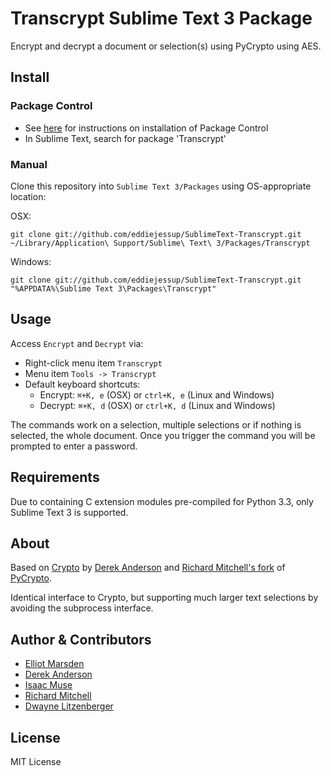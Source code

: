 Transcrypt Sublime Text 3 Package
=============================
Encrypt and decrypt a document or selection(s) using PyCrypto using AES.

Install
-------
### Package Control
- See [here](http://wbond.net/sublime_packages/package_control) for instructions on installation of Package Control
- In Sublime Text, search for package 'Transcrypt'

### Manual
Clone this repository into `Sublime Text 3/Packages` using OS-appropriate location:

OSX:

    git clone git://github.com/eddiejessup/SublimeText-Transcrypt.git ~/Library/Application\ Support/Sublime\ Text\ 3/Packages/Transcrypt

Windows:

    git clone git://github.com/eddiejessup/SublimeText-Transcrypt.git "%APPDATA%\Sublime Text 3\Packages\Transcrypt"

Usage
-----
Access `Encrypt` and `Decrypt` via:

- Right-click menu item `Transcrypt`
- Menu item `Tools -> Transcrypt`
- Default keyboard shortcuts:
  - Encrypt: `⌘+K, e` (OSX) or `ctrl+K, e` (Linux and Windows)
  - Decrypt: `⌘+K, d` (OSX) or `ctrl+K, d` (Linux and Windows)

The commands work on a selection, multiple selections or if nothing is selected, the whole document. Once you trigger the command you will be prompted to enter a password.

Requirements
------------
Due to containing C extension modules pre-compiled for Python 3.3, only Sublime Text 3 is supported.

About
----
Based on [Crypto](https://github.com/mediaupstream/SublimeText-Crypto) by [Derek Anderson](https://github.com/mediaupstream) and [Richard Mitchell's fork](https://github.com/mitchellrj/pycrypto) of [PyCrypto](https://github.com/dlitz/pycrypto).

Identical interface to Crypto, but supporting much larger text selections by avoiding the subprocess interface.

Author & Contributors
----------------------
- [Elliot Marsden](https://github.com/eddiejessup)
- [Derek Anderson](http://twitter.com/derekanderson)
- [Isaac Muse](https://github.com/facelessuser)
- [Richard Mitchell](https://github.com/mitchellrj)
- [Dwayne Litzenberger](https://github.com/dlitz)

License
-------
MIT License
